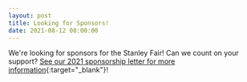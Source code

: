 ```yaml
---
layout: post
title: Looking for Sponsors!
date: 2021-08-12 08:00:00
---
```


We're looking for sponsors for the Stanley Fair! Can we count on your support? [See our 2021 sponsorship letter for more information](/static_files/news/sponsors2021.pdf){:target="_blank"}!
